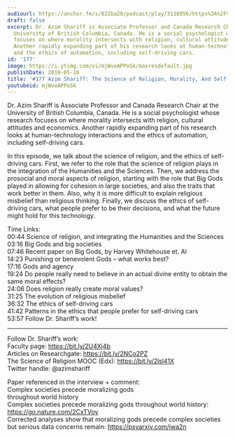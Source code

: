 ```yaml
---
audiourl: https://anchor.fm/s/822ba20/podcast/play/3118956/https%3A%2F%2Fd3ctxlq1ktw2nl.cloudfront.net%2Fstaging%2F2019-4-2%2F13991084-44100-2-b5191790aa3ef.m4a
draft: false
excerpt: Dr. Azim Shariff is Associate Professor and Canada Research Chair at the
  University of British Columbia, Canada. He is a social psychologist whose research
  focuses on where morality intersects with religion, cultural attitudes and economics.
  Another rapidly expanding part of his research looks at human-technology interactions
  and the ethics of automation, including self-driving cars.
id: '177'
image: https://i.ytimg.com/vi/mjWveAPPoSk/maxresdefault.jpg
publishDate: 2019-05-16
title: '#177 Azim Shariff: The Science of Religion, Morality, And Self-Driving Cars'
youtubeid: mjWveAPPoSk
---
```

<div class="timelinks">

Dr. Azim Shariff is Associate Professor and Canada Research Chair at the University of British Columbia, Canada. He is a social psychologist whose research focuses on where morality intersects with religion, cultural attitudes and economics. Another rapidly expanding part of his research looks at human-technology interactions and the ethics of automation, including self-driving cars.

In this episode, we talk about the science of religion, and the ethics of self-driving cars. First, we refer to the role that the science of religion plays in the integration of the Humanities and the Sciences. Then, we address the prosocial and moral aspects of religion, starting with the role that Big Gods played in allowing for cohesion in large societies, and also the traits that work better in them. Also, why it is more difficult to explain religious misbelief than religious thinking. Finally, we discuss the ethics of self-driving cars, what people prefer to be their decisions, and what the future might hold for this technology.

Time Links:  
<time>00:44</time> Science of religion, and integrating the Humanities and the Sciences  
<time>03:16</time> Big Gods and big societies  
<time>07:46</time> Recent paper on Big Gods, by Harvey Whitehouse et. Al  
<time>14:23</time> Punishing or benevolent Gods – what works best?  
<time>17:16</time> Gods and agency  
<time>19:24</time> Do people really need to believe in an actual divine entity to obtain the same moral effects?  
<time>24:06</time> Does religion really create moral values?  
<time>31:25</time> The evolution of religious misbelief  
<time>36:32</time> The ethics of self-driving cars  
<time>41:42</time> Patterns in the ethics that people prefer for self-driving cars  
<time>53:57</time> Follow Dr. Shariff’s work!

---

Follow Dr. Shariff’s work:  
Faculty page: https://bit.ly/2U4Xj4b  
Articles on Researchgate: https://bit.ly/2NCo2PZ  
The Science of Religion MOOC (Edx): https://bit.ly/2lsl41X  
Twitter handle: @azimshariff

Paper referenced in the interview + comment:  
Complex societies precede moralizing gods   
throughout world history  
Complex societies precede moralizing gods throughout world history: https://go.nature.com/2CxTVoy  
Corrected analyses show that moralizing gods precede complex societies but serious data concerns remain: https://psyarxiv.com/jwa2n
</div>

